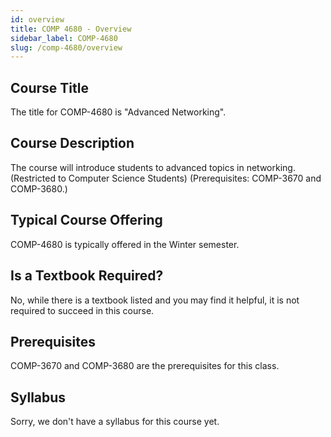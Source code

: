 ```yaml
---
id: overview
title: COMP 4680 - Overview
sidebar_label: COMP-4680
slug: /comp-4680/overview
---
```


## Course Title

The title for COMP-4680 is "Advanced Networking".

## Course Description

The course will introduce students to advanced topics in networking. (Restricted to Computer Science Students) (Prerequisites: COMP-3670 and COMP-3680.)

## Typical Course Offering

COMP-4680 is typically offered in the Winter semester.

## Is a Textbook Required?

No, while there is a textbook listed and you may find it helpful, it is not required to succeed in this course.

## Prerequisites

COMP-3670 and COMP-3680 are the prerequisites for this class.

## Syllabus

Sorry, we don't have a syllabus for this course yet.
